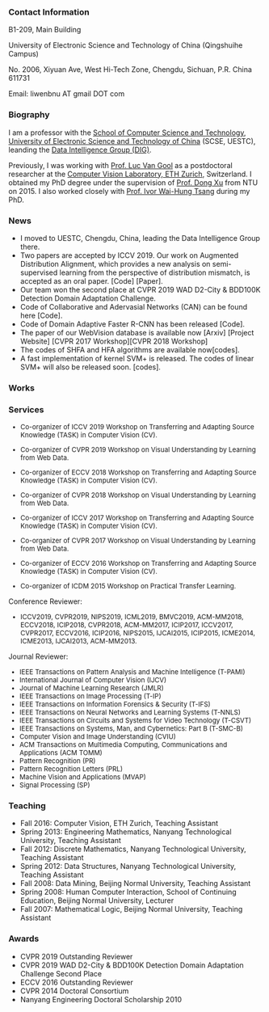 ### Contact Information
B1-209, Main Building

University of Electronic Science and Technology of China (Qingshuihe Campus)

No. 2006, Xiyuan Ave, West Hi-Tech Zone, Chengdu, Sichuan, P.R. China 611731

Email: liwenbnu AT gmail DOT com

### Biography
I am a professor with the [School of Computer Science and Technology](http://www.scse.uestc.edu.cn/), [University of Electronic Science and Technology of China](https://www.uestc.edu.cn/) (SCSE, UESTC), leanding the [Data Intelligence Group (DIG)](https://dig.uestc.cn/).

Previously, I was working with [Prof. Luc Van Gool](http://www.vision.ee.ethz.ch/members/get_member.cgi?lang=en&id=1) as a postdoctoral researcher at the [Computer Vision Laboratory, ETH Zurich](http://www.vision.ee.ethz.ch/en/), Switzerland. I obtained my PhD degree under the supervision of [Prof. Dong Xu](http://sydney.edu.au/engineering/people/dong.xu.php) from NTU on 2015. I also worked closely with [Prof. Ivor Wai-Hung Tsang](http://www.uts.edu.au/staff/ivor.tsang) during my PhD.

### News
- I moved to UESTC, Chengdu, China, leading the Data Intelligence Group there. 
- Two papers are accepted by ICCV 2019. Our work on Augmented Distribution Alignment, which provides a new analysis on semi-supervised learning from the perspective of distribution mismatch, is accepted as an oral paper. [Code] [Paper].
- Our team won the second place at CVPR 2019 WAD D2-City & BDD100K Detection Domain Adaptation Challenge.
- Code of Collaborative and Adervasial Networks (CAN) can be found here [Code].
- Code of Domain Adaptive Faster R-CNN has been released [Code].
- The paper of our WebVision database is available now [Arxiv] [Project Website] [CVPR 2017 Workshop][CVPR 2018 Workshop]
- The codes of SHFA and HFA algorithms are available now[codes].
- A fast implementation of kernel SVM+ is released. The codes of linear SVM+ will also be released soon. [codes].

### Works

### Services
<font size="2">
<ul>
<li><p>Co-organizer of ICCV 2019 Workshop on Transferring and Adapting Source Knowledge (TASK) in Computer Vision (CV). </p></li>
<li><p>Co-organizer of CVPR 2019 Workshop on Visual Understanding by Learning from Web Data. </p></li>
<li><p>Co-organizer of ECCV 2018 Workshop on Transferring and Adapting Source Knowledge (TASK) in Computer Vision (CV). </p></li>
<li><p>Co-organizer of CVPR 2018 Workshop on Visual Understanding by Learning from Web Data. </p></li>
<li><p>Co-organizer of ICCV 2017 Workshop on Transferring and Adapting Source Knowledge (TASK) in Computer Vision (CV). </p></li>
<li><p>Co-organizer of CVPR 2017 Workshop on Visual Understanding by Learning from Web Data. </p></li>
<li><p>Co-organizer of ECCV 2016 Workshop on Transferring and Adapting Source Knowledge (TASK) in Computer Vision (CV). </p></li>
<li><p>Co-organizer of ICDM 2015 Workshop on Practical Transfer Learning. </p></li>
</font>
</ul>
<p>Conference Reviewer: </p>
 <ul><font size="2"><li>ICCV2019, CVPR2019, NIPS2019, ICML2019, BMVC2019, ACM-MM2018, ECCV2018, ICIP2018, CVPR2018, ACM-MM2017, ICIP2017, ICCV2017, CVPR2017, ECCV2016, ICIP2016, NIPS2015, IJCAI2015, ICIP2015, ICME2014, ICME2013, IJCAI2013, ACM-MM2013.</li></font></ul>
<p>Journal Reviewer:  </p>
<font size="2"> 
<ul>
<li>IEEE Transactions on Pattern Analysis and Machine Intelligence (T-PAMI)</li>
<li>International Journal of Computer Vision (IJCV)</li>
<li>Journal of Machine Learning Research (JMLR)</li>
<li>IEEE Transactions on Image Processing (T-IP)</li>
<li>IEEE Transactions on Information Forensics & Security (T-IFS)</li>
<li>IEEE Transactions on Neural Networks and Learning Systems (T-NNLS)</li>
<li>IEEE Transactions on Circuits and Systems for Video Technology (T-CSVT)</li>
<li>IEEE Transactions on Systems, Man, and Cybernetics: Part B (T-SMC-B)</li>
<li>Computer Vision and Image Understanding (CVIU)</li>
<li>ACM Transactions on Multimedia Computing, Communications and Applications (ACM TOMM)</li>
<li>Pattern Recognition (PR)</li>
<li>Pattern Recognition Letters (PRL)</li>
<li>Machine Vision and Applications (MVAP)</li>
<li>Signal Processing (SP)</li>
</ul>
</li>
</font>
</ul>

### Teaching
<ul>
<li>Fall 2016: Computer Vision, ETH Zurich, Teaching Assistant</li>
<li>Spring 2013: Engineering Mathematics, Nanyang Technological University, Teaching Assistant</li>
<li>Fall 2012: Discrete Mathematics, Nanyang Technological University, Teaching Assistant</li>
<li>Spring 2012: Data Structures, Nanyang Technological University, Teaching Assistant</li>
<li>Fall 2008: Data Mining, Beijing Normal University, Teaching Assistant</li>
<li>Spring 2008: Human Computer Interaction, School of Continuing Education, Beijing Normal University, Lecturer</li>
<li>Fall 2007: Mathematical Logic, Beijing Normal University, Teaching Assistant</li>
</ul>

### Awards
<ul>
<li>CVPR 2019 Outstanding Reviewer</li>
<li>CVPR 2019 WAD D2-City & BDD100K Detection Domain Adaptation Challenge Second Place</li>
<li>ECCV 2016 Outstanding Reviewer</li>
<li>CVPR 2014 Doctoral Consortium</li>
<li>Nanyang Engineering Doctoral Scholarship 2010</li>
</ul>
